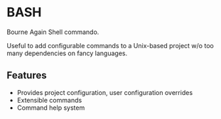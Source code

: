 # BASH

Bourne Again Shell commando.

Useful to add configurable commands to a Unix-based project w/o too many dependencies on fancy languages. 

## Features

* Provides project configuration, user configuration overrides
* Extensible commands
* Command help system